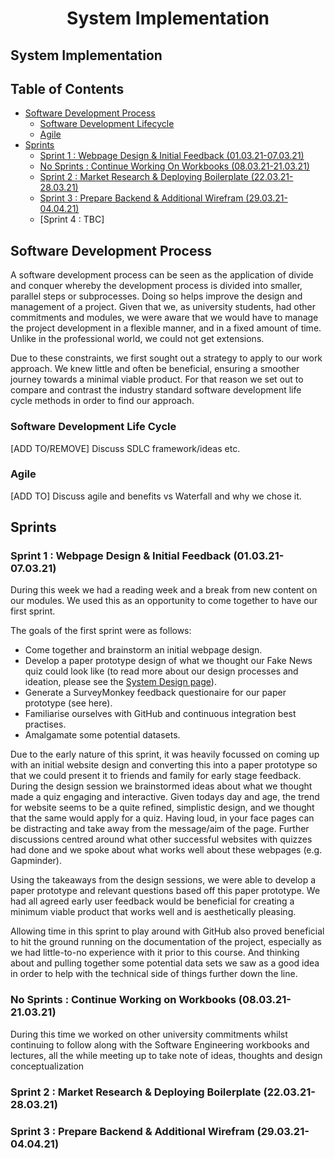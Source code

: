 <h1 align="center"> System Implementation </h1>

## System Implementation


## Table of Contents

- [Software Development Process](#software-development-process)
   - [Software Development Lifecycle](#software-development-life-cycle)
   - [Agile](#agile)
- [Sprints](#sprints)
   - [Sprint 1 : Webpage Design & Initial Feedback (01.03.21-07.03.21)](#sprint-1--webpage-design--initial-feedback-010321-070321)
   - [No Sprints : Continue Working On Workbooks (08.03.21-21.03.21)](#no-sprints--continue-working-on-workbooks-080321-210321)
   - [Sprint 2 : Market Research & Deploying Boilerplate (22.03.21-28.03.21)](#sprint-2--market-research--deploying-boilerplate-220321-280321)
   - [Sprint 3 : Prepare Backend & Additional Wirefram (29.03.21-04.04.21)](#sprint-3--prepare-backend--additional-wireframe-290321-040421)
   - [Sprint 4 : TBC]

## Software Development Process
A software development process can be seen as the application of divide and conquer whereby the development process is divided into smaller, parallel steps or subprocesses. Doing so helps improve the design and management of a project. Given that we, as university students, had other commitments and modules, we were aware that we would have to manage the project development in a flexible manner, and in a fixed amount of time. Unlike in the professional world, we could not get extensions. 

Due to these constraints, we first sought out a strategy to apply to our work approach. We knew little and often be beneficial, ensuring a smoother journey towards a minimal viable product. For that reason we set out to compare and contrast the industry standard software development life cycle methods in order to find our approach.

### Software Development Life Cycle
[ADD TO/REMOVE] Discuss SDLC framework/ideas etc. 

### Agile
[ADD TO] Discuss agile and benefits vs Waterfall and why we chose it.

## Sprints
### Sprint 1 : Webpage Design & Initial Feedback (01.03.21-07.03.21) 
During this week we had a reading week and a break from new content on our modules. We used this as an opportunity to come together to have our first sprint. 

The goals of the first sprint were as follows:
- Come together and brainstorm an initial webpage design.
- Develop a paper prototype design of what we thought our Fake News quiz could look like (to read more about our design processes and ideation, please see the [System Design page](The_Process/SystemDesign.md)).
- Generate a SurveyMonkey feedback questionaire for our paper prototype (see here).
- Familiarise ourselves with GitHub and continuous integration best practises.
- Amalgamate some potential datasets.

Due to the early nature of this sprint, it was heavily focussed on coming up with an initial website design and converting this into a paper prototype so that we could present it to friends and family for early stage feedback. During the design session we brainstormed ideas about what we thought made a quiz engaging and interactive. Given todays day and age, the trend for website seems to be a quite refined, simplistic design, and we thought that the same would apply for a quiz. Having loud, in your face pages can be distracting and take away from the message/aim of the page. Further discussions centred around what other successful websites with quizzes had done and we spoke about what works well about these webpages (e.g. Gapminder). 

Using the takeaways from the design sessions, we were able to develop a paper prototype and relevant questions based off this paper prototype. We had all agreed early user feedback would be beneficial for creating a minimum viable product that works well and is aesthetically pleasing.

Allowing time in this sprint to play around with GitHub also proved beneficial to hit the ground running on the documentation of the project, especially as we had little-to-no experience with it prior to this course. And thinking about and pulling together some potential data sets we saw as a good idea in order to help with the technical side of things further down the line.

### No Sprints : Continue Working on Workbooks (08.03.21-21.03.21)
During this time we worked on other university commitments whilst continuing to follow along with the Software Engineering workbooks and lectures, all the while meeting up to take note of ideas, thoughts and design conceptualization

### Sprint 2 : Market Research & Deploying Boilerplate (22.03.21-28.03.21)

### Sprint 3 : Prepare Backend & Additional Wirefram (29.03.21-04.04.21)
